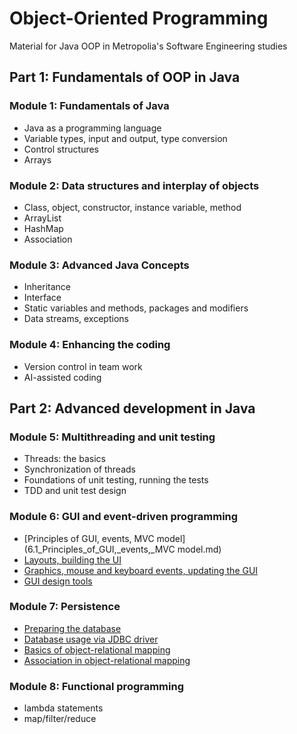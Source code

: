 # Object-Oriented Programming
Material for Java OOP in Metropolia's Software Engineering studies

## Part 1: Fundamentals of OOP in Java

### Module 1: Fundamentals of Java
- Java as a programming language
- Variable types, input and output, type conversion
- Control structures
- Arrays

### Module 2: Data structures and interplay of objects
- Class, object, constructor, instance variable, method
- ArrayList
- HashMap
- Association

### Module 3: Advanced Java Concepts
- Inheritance
- Interface
- Static variables and methods, packages and modifiers
- Data streams, exceptions

### Module 4: Enhancing the coding
- Version control in team work
- AI-assisted coding


## Part 2: Advanced development in Java

### Module 5: Multithreading and unit testing
- Threads: the basics
- Synchronization of threads
- Foundations of unit testing, running the tests
- TDD and unit test design

### Module 6: GUI and event-driven programming
- [Principles of GUI, events, MVC model](6.1_Principles_of_GUI,_events,_MVC model.md)
- [Layouts, building the UI](6.2_Layouts,_building_the_UI.md)
- [Graphics, mouse and keyboard events, updating the GUI](6.3_Graphics,_mouse_and_keyboard_events,_updating_the_GUI.md)
- [GUI design tools](6.4_GUI_design_tools.md)

### Module 7: Persistence
- [Preparing the database](7.1_Preparing_the_database_and_the_connection.md)
- [Database usage via JDBC driver](7.2_Database_usage_via_JDBC_driver.md)
- [Basics of object-relational mapping](7.3_Basics_of_object-relational_mapping.md)
- [Association in object-relational mapping](7.4_Association_in_object-relational_mapping.md)

### Module 8: Functional programming
- lambda statements
- map/filter/reduce
